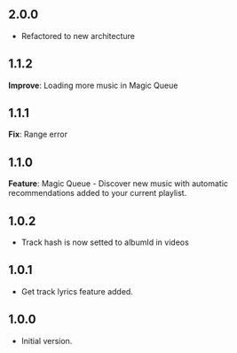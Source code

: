 ## 2.0.0

- Refactored to new architecture

## 1.1.2

**Improve**: Loading more music in Magic Queue

## 1.1.1

**Fix**: Range error

## 1.1.0

**Feature**: Magic Queue - Discover new music with automatic recommendations added to your current playlist.

## 1.0.2

- Track hash is now setted to albumId in videos

## 1.0.1

- Get track lyrics feature added.

## 1.0.0

- Initial version.
